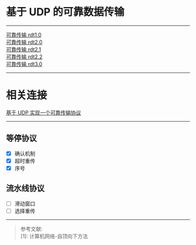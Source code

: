 # 基于 UDP 的可靠数据传输

---

[可靠传输 rdt1.0](https://github.com/y805939188/reliable-udp/tree/master/rdt1.0)</br>
[可靠传输 rdt2.0](https://github.com/y805939188/reliable-udp/tree/master/rdt2.0-revision)</br>
[可靠传输 rdt2.1](https://github.com/y805939188/reliable-udp/tree/master/rdt2.1)</br>
[可靠传输 rdt2.2](https://github.com/y805939188/reliable-udp/tree/master/rdt2.2)</br>
[可靠传输 rdt3.0](https://github.com/y805939188/reliable-udp/tree/master/rdt3.0)</br>

---
# 相关连接

[基于 UDP 实现一个可靠传输协议](https://zhuanlan.zhihu.com/p/350786554)</br>

---
## 等停协议
- [x] 确认机制
- [x] 超时重传
- [x] 序号
## 流水线协议
- [ ] 滑动窗口
- [ ] 选择重传

---
> 参考文献:</br>
[1]: 计算机网络-自顶向下方法
